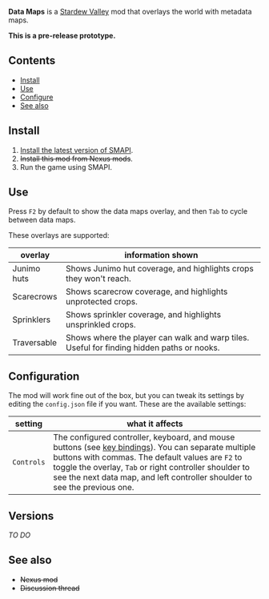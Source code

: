 **Data Maps** is a [Stardew Valley](http://stardewvalley.net/) mod that overlays the world with
metadata maps.

**This is a pre-release prototype.**

## Contents
* [Install](#install)
* [Use](#use)
* [Configure](#configure)
* [See also](#see-also)

## Install
1. [Install the latest version of SMAPI](https://github.com/Pathoschild/SMAPI/releases).
2. <s>Install this mod from Nexus mods</s>.
3. Run the game using SMAPI.

## Use
Press `F2` by default to show the data maps overlay, and then `Tab` to cycle between data maps.

These overlays are supported:

overlay     | information shown
----------- | -----------------
Junimo huts | Shows Junimo hut coverage, and highlights crops they won't reach.
Scarecrows  | Shows scarecrow coverage, and highlights unprotected crops.
Sprinklers  | Shows sprinkler coverage, and highlights unsprinkled crops.
Traversable | Shows where the player can walk and warp tiles. Useful for finding hidden paths or nooks.

## Configuration
The mod will work fine out of the box, but you can tweak its settings by editing the `config.json`
file if you want. These are the available settings:

setting    | what it affects
---------- | -------------------
`Controls` | The configured controller, keyboard, and mouse buttons (see [key bindings](https://stardewvalleywiki.com/Modding:Key_bindings)). You can separate multiple buttons with commas. The default values are `F2` to toggle the overlay, `Tab` or right controller shoulder to see the next data map, and left controller shoulder to see the previous one.

## Versions
_TO DO_

## See also
* <s>Nexus mod</s>
* <s>Discussion thread</s>
